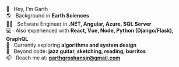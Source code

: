 👋 &nbsp;&nbsp;Hey, I’m Garth  
🌎 &nbsp;&nbsp;Background in **Earth Sciences**  
👨‍💻 &nbsp;&nbsp;Software Engineer in **.NET, Angular, Azure, SQL Server**  
💻 &nbsp;&nbsp;Also experienced with **React, Vue, Node, Python (Django/Flask), GraphQL**  
🚀 &nbsp;&nbsp;Currently exploring **algorithms and system design**  
🎸 &nbsp;&nbsp;Beyond code: **jazz guitar, sketching, reading, burritos**  
📫 &nbsp;&nbsp;Reach me at: **garthgroshansjr@gmail.com**  



<!---
ggroshansii/ggroshansii is a ✨ special ✨ repository because its `README.md` (this file) appears on your GitHub profile.
You can click the Preview link to take a look at your changes.
--->
